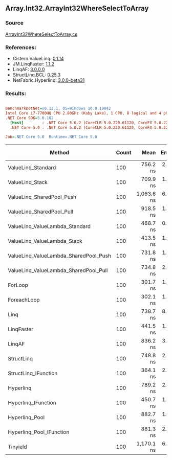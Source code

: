 ﻿## Array.Int32.ArrayInt32WhereSelectToArray

### Source
[ArrayInt32WhereSelectToArray.cs](../LinqBenchmarks/Array/Int32/ArrayInt32WhereSelectToArray.cs)

### References:
- Cistern.ValueLinq: [0.1.14](https://www.nuget.org/packages/Cistern.ValueLinq/0.1.14)
- JM.LinqFaster: [1.1.2](https://www.nuget.org/packages/JM.LinqFaster/1.1.2)
- LinqAF: [3.0.0.0](https://www.nuget.org/packages/LinqAF/3.0.0.0)
- StructLinq.BCL: [0.25.3](https://www.nuget.org/packages/StructLinq.BCL/0.25.3)
- NetFabric.Hyperlinq: [3.0.0-beta31](https://www.nuget.org/packages/NetFabric.Hyperlinq/3.0.0-beta31)

### Results:
``` ini

BenchmarkDotNet=v0.12.1, OS=Windows 10.0.19042
Intel Core i7-7700HQ CPU 2.80GHz (Kaby Lake), 1 CPU, 8 logical and 4 physical cores
.NET Core SDK=5.0.102
  [Host]        : .NET Core 5.0.2 (CoreCLR 5.0.220.61120, CoreFX 5.0.220.61120), X64 RyuJIT
  .NET Core 5.0 : .NET Core 5.0.2 (CoreCLR 5.0.220.61120, CoreFX 5.0.220.61120), X64 RyuJIT

Job=.NET Core 5.0  Runtime=.NET Core 5.0  

```
|                                Method | Count |       Mean |   Error |  StdDev | Ratio | RatioSD |  Gen 0 | Gen 1 | Gen 2 | Allocated |
|-------------------------------------- |------ |-----------:|--------:|--------:|------:|--------:|-------:|------:|------:|----------:|
|                    ValueLinq_Standard |   100 |   756.2 ns | 2.93 ns | 2.45 ns |  2.51 |    0.02 | 0.0706 |     - |     - |     224 B |
|                       ValueLinq_Stack |   100 |   709.9 ns | 1.86 ns | 1.65 ns |  2.35 |    0.02 | 0.0706 |     - |     - |     224 B |
|             ValueLinq_SharedPool_Push |   100 | 1,063.6 ns | 6.21 ns | 5.80 ns |  3.53 |    0.03 | 0.0706 |     - |     - |     224 B |
|             ValueLinq_SharedPool_Pull |   100 |   918.5 ns | 1.95 ns | 1.63 ns |  3.04 |    0.02 | 0.0706 |     - |     - |     224 B |
|        ValueLinq_ValueLambda_Standard |   100 |   468.7 ns | 0.77 ns | 0.72 ns |  1.55 |    0.01 | 0.0710 |     - |     - |     224 B |
|           ValueLinq_ValueLambda_Stack |   100 |   413.5 ns | 1.24 ns | 1.16 ns |  1.37 |    0.01 | 0.0710 |     - |     - |     224 B |
| ValueLinq_ValueLambda_SharedPool_Push |   100 |   731.8 ns | 1.93 ns | 1.71 ns |  2.42 |    0.02 | 0.0706 |     - |     - |     224 B |
| ValueLinq_ValueLambda_SharedPool_Pull |   100 |   734.8 ns | 2.84 ns | 2.22 ns |  2.44 |    0.02 | 0.0706 |     - |     - |     224 B |
|                               ForLoop |   100 |   301.7 ns | 1.98 ns | 1.85 ns |  1.00 |    0.00 | 0.2780 |     - |     - |     872 B |
|                           ForeachLoop |   100 |   302.1 ns | 1.88 ns | 1.67 ns |  1.00 |    0.01 | 0.2780 |     - |     - |     872 B |
|                                  Linq |   100 |   738.7 ns | 8.13 ns | 7.21 ns |  2.45 |    0.03 | 0.2470 |     - |     - |     776 B |
|                            LinqFaster |   100 |   441.5 ns | 1.00 ns | 0.89 ns |  1.46 |    0.01 | 0.2065 |     - |     - |     648 B |
|                                LinqAF |   100 |   836.2 ns | 3.11 ns | 2.91 ns |  2.77 |    0.02 | 0.2670 |     - |     - |     840 B |
|                            StructLinq |   100 |   748.8 ns | 2.21 ns | 2.07 ns |  2.48 |    0.02 | 0.1011 |     - |     - |     320 B |
|                  StructLinq_IFunction |   100 |   364.1 ns | 2.29 ns | 2.03 ns |  1.21 |    0.01 | 0.0710 |     - |     - |     224 B |
|                             Hyperlinq |   100 |   789.2 ns | 2.81 ns | 2.62 ns |  2.62 |    0.02 | 0.0706 |     - |     - |     224 B |
|                   Hyperlinq_IFunction |   100 |   450.7 ns | 1.43 ns | 1.19 ns |  1.49 |    0.01 | 0.0710 |     - |     - |     224 B |
|                        Hyperlinq_Pool |   100 |   882.7 ns | 1.71 ns | 1.43 ns |  2.93 |    0.02 | 0.0172 |     - |     - |      56 B |
|              Hyperlinq_Pool_IFunction |   100 |   881.3 ns | 2.73 ns | 2.55 ns |  2.92 |    0.02 | 0.0172 |     - |     - |      56 B |
|                              Tinyield |   100 | 1,170.1 ns | 6.04 ns | 5.36 ns |  3.88 |    0.03 | 0.4196 |     - |     - |    1320 B |
